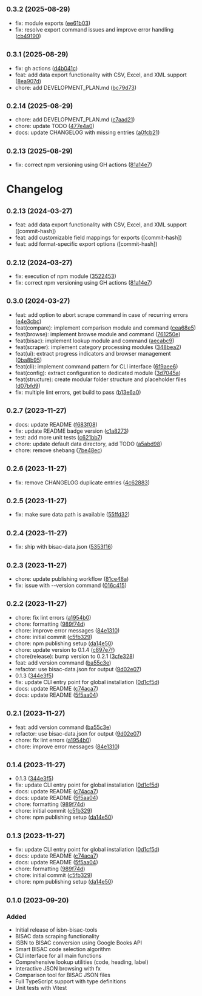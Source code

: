 ## <small>0.3.2 (2025-08-29)</small>

* fix: module exports ([ee61b03](https://github.com/yourusername/isbn-bisac-tools/commit/ee61b03))
* fix: resolve export command issues and improve error handling ([cb49190](https://github.com/yourusername/isbn-bisac-tools/commit/cb49190))



## <small>0.3.1 (2025-08-29)</small>

* fix: gh actions ([d4b041c](https://github.com/yourusername/isbn-bisac-tools/commit/d4b041c))
* feat: add data export functionality with CSV, Excel, and XML support ([8ea907d](https://github.com/yourusername/isbn-bisac-tools/commit/8ea907d))
* chore: add DEVELOPMENT_PLAN.md ([bc79d73](https://github.com/yourusername/isbn-bisac-tools/commit/bc79d73))



## <small>0.2.14 (2025-08-29)</small>

* chore: add DEVELOPMENT_PLAN.md ([c7aad21](https://github.com/yourusername/isbn-bisac-tools/commit/c7aad21))
* chore: update TODO ([477e4a0](https://github.com/yourusername/isbn-bisac-tools/commit/477e4a0))
* docs: update CHANGELOG with missing entries ([a0fcb21](https://github.com/yourusername/isbn-bisac-tools/commit/a0fcb21))



## <small>0.2.13 (2025-08-29)</small>

* fix: correct npm versioning using GH actions ([81a14e7](https://github.com/yourusername/isbn-bisac-tools/commit/81a14e7))



# Changelog

## <small>0.2.13 (2024-03-27)</small>

* feat: add data export functionality with CSV, Excel, and XML support ([commit-hash])
* feat: add customizable field mappings for exports ([commit-hash])
* feat: add format-specific export options ([commit-hash])

## <small>0.2.12 (2024-03-27)</small>

* fix: execution of npm module ([3522453](https://github.com/yourusername/isbn-bisac-tools/commit/3522453))
* fix: correct npm versioning using GH actions ([81a14e7](https://github.com/yourusername/isbn-bisac-tools/commit/81a14e7))

## <small>0.3.0 (2024-03-27)</small>

* feat: add option to abort scrape command in case of recurring errors ([e4e3cbc](https://github.com/yourusername/isbn-bisac-tools/commit/e4e3cbc))
* feat(compare): implement comparison module and command ([cea68e5](https://github.com/yourusername/isbn-bisac-tools/commit/cea68e5))
* feat(browse): implement browse module and command ([761250e](https://github.com/yourusername/isbn-bisac-tools/commit/761250e))
* feat(bisac): implement lookup module and command ([aecabc9](https://github.com/yourusername/isbn-bisac-tools/commit/aecabc9))
* feat(scraper): implement category processing modules ([348bea2](https://github.com/yourusername/isbn-bisac-tools/commit/348bea2))
* feat(ui): extract progress indicators and browser management ([0ba8b95](https://github.com/yourusername/isbn-bisac-tools/commit/0ba8b95))
* feat(cli): implement command pattern for CLI interface ([6f9aee6](https://github.com/yourusername/isbn-bisac-tools/commit/6f9aee6))
* feat(config): extract configuration to dedicated module ([3d7045a](https://github.com/yourusername/isbn-bisac-tools/commit/3d7045a))
* feat(structure): create modular folder structure and placeholder files ([d07bfd9](https://github.com/yourusername/isbn-bisac-tools/commit/d07bfd9))
* fix: multiple lint errors, get build to pass ([b13e6a0](https://github.com/yourusername/isbn-bisac-tools/commit/b13e6a0))

## <small>0.2.7 (2023-11-27)</small>

* docs: update README ([f683f08](https://github.com/yourusername/isbn-bisac-tools/commit/f683f08))
* fix: update README badge version ([c1a8273](https://github.com/yourusername/isbn-bisac-tools/commit/c1a8273))
* test: add more unit tests ([c621bb7](https://github.com/yourusername/isbn-bisac-tools/commit/c621bb7))
* chore: update default data directory, add TODO ([a5abd98](https://github.com/yourusername/isbn-bisac-tools/commit/a5abd98))
* chore: remove shebang ([7be48ec](https://github.com/yourusername/isbn-bisac-tools/commit/7be48ec))

## <small>0.2.6 (2023-11-27)</small>

* fix: remove CHANGELOG duplicate entries ([4c62883](https://github.com/yourusername/isbn-bisac-tools/commit/4c62883))

## <small>0.2.5 (2023-11-27)</small>

* fix: make sure data path is available ([55ffd32](https://github.com/yourusername/isbn-bisac-tools/commit/55ffd32))

## <small>0.2.4 (2023-11-27)</small>

* fix: ship with bisac-data.json ([5353f16](https://github.com/yourusername/isbn-bisac-tools/commit/5353f16))

## <small>0.2.3 (2023-11-27)</small>

* chore: update publishing workflow ([81ce48a](https://github.com/yourusername/isbn-bisac-tools/commit/81ce48a))
* fix: issue with --version command ([016c415](https://github.com/yourusername/isbn-bisac-tools/commit/016c415))

## <small>0.2.2 (2023-11-27)</small>

* chore: fix lint errors ([a1954b0](https://github.com/yourusername/isbn-bisac-tools/commit/a1954b0))
* chore: formatting ([989f74d](https://github.com/yourusername/isbn-bisac-tools/commit/989f74d))
* chore: improve error messages ([84e1310](https://github.com/yourusername/isbn-bisac-tools/commit/84e1310))
* chore: initial commit ([c5fb329](https://github.com/yourusername/isbn-bisac-tools/commit/c5fb329))
* chore: npm publishing setup ([da14e50](https://github.com/yourusername/isbn-bisac-tools/commit/da14e50))
* chore: update version to 0.1.4 ([c897e7f](https://github.com/yourusername/isbn-bisac-tools/commit/c897e7f))
* chore(release): bump version to 0.2.1 ([3cfe328](https://github.com/yourusername/isbn-bisac-tools/commit/3cfe328))
* feat: add version command ([ba55c3e](https://github.com/yourusername/isbn-bisac-tools/commit/ba55c3e))
* refactor: use bisac-data.json for output ([9d02e07](https://github.com/yourusername/isbn-bisac-tools/commit/9d02e07))
* 0.1.3 ([344e3f5](https://github.com/yourusername/isbn-bisac-tools/commit/344e3f5))
* fix: update CLI entry point for global installation ([0d1cf5d](https://github.com/yourusername/isbn-bisac-tools/commit/0d1cf5d))
* docs: update README ([c74aca7](https://github.com/yourusername/isbn-bisac-tools/commit/c74aca7))
* docs: update README ([5f5aa04](https://github.com/yourusername/isbn-bisac-tools/commit/5f5aa04))

## <small>0.2.1 (2023-11-27)</small>

* feat: add version command ([ba55c3e](https://github.com/yourusername/isbn-bisac-tools/commit/ba55c3e))
* refactor: use bisac-data.json for output ([9d02e07](https://github.com/yourusername/isbn-bisac-tools/commit/9d02e07))
* chore: fix lint errors ([a1954b0](https://github.com/yourusername/isbn-bisac-tools/commit/a1954b0))
* chore: improve error messages ([84e1310](https://github.com/yourusername/isbn-bisac-tools/commit/84e1310))

## <small>0.1.4 (2023-11-27)</small>

* 0.1.3 ([344e3f5](https://github.com/yourusername/isbn-bisac-tools/commit/344e3f5))
* fix: update CLI entry point for global installation ([0d1cf5d](https://github.com/yourusername/isbn-bisac-tools/commit/0d1cf5d))
* docs: update README ([c74aca7](https://github.com/yourusername/isbn-bisac-tools/commit/c74aca7))
* docs: update README ([5f5aa04](https://github.com/yourusername/isbn-bisac-tools/commit/5f5aa04))
* chore: formatting ([989f74d](https://github.com/yourusername/isbn-bisac-tools/commit/989f74d))
* chore: initial commit ([c5fb329](https://github.com/yourusername/isbn-bisac-tools/commit/c5fb329))
* chore: npm publishing setup ([da14e50](https://github.com/yourusername/isbn-bisac-tools/commit/da14e50))

## <small>0.1.3 (2023-11-27)</small>

* fix: update CLI entry point for global installation ([0d1cf5d](https://github.com/yourusername/isbn-bisac-tools/commit/0d1cf5d))
* docs: update README ([c74aca7](https://github.com/yourusername/isbn-bisac-tools/commit/c74aca7))
* docs: update README ([5f5aa04](https://github.com/yourusername/isbn-bisac-tools/commit/5f5aa04))
* chore: formatting ([989f74d](https://github.com/yourusername/isbn-bisac-tools/commit/989f74d))
* chore: initial commit ([c5fb329](https://github.com/yourusername/isbn-bisac-tools/commit/c5fb329))
* chore: npm publishing setup ([da14e50](https://github.com/yourusername/isbn-bisac-tools/commit/da14e50))

## <small>0.1.0 (2023-09-20)</small>

### Added
- Initial release of isbn-bisac-tools
- BISAC data scraping functionality
- ISBN to BISAC conversion using Google Books API
- Smart BISAC code selection algorithm
- CLI interface for all main functions
- Comprehensive lookup utilities (code, heading, label)
- Interactive JSON browsing with fx
- Comparison tool for BISAC JSON files
- Full TypeScript support with type definitions
- Unit tests with Vitest

[Unreleased]: https://github.com/yourusername/isbn-bisac-tools/compare/v0.1.0...HEAD
[0.1.0]: https://github.com/yourusername/isbn-bisac-tools/releases/tag/v0.1.0